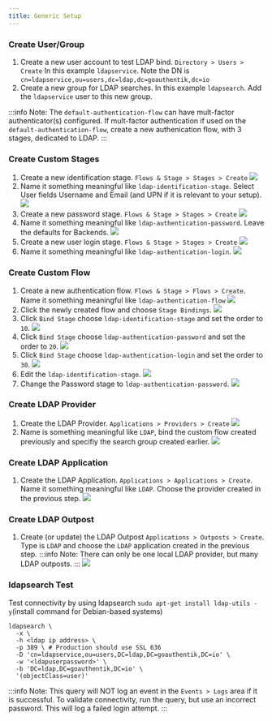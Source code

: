 ```yaml
---
title: Generic Setup
---
```


### Create User/Group

1. Create a new user account to test LDAP bind. `Directory > Users > Create` In this example `ldapservice`.
   Note the DN is `cn=ldapservice,ou=users,dc=ldap,dc=goauthentik,dc=io`
2. Create a new group for LDAP searches. In this example `ldapsearch`. Add the `ldapservice` user to this new group.

:::info
Note: The `default-authentication-flow` can have mult-factor authenticator(s) configured. If mult-factor authentication if used on the `default-authentication-flow`, create a new authenication flow, with 3 stages, dedicated to LDAP.
:::

### Create Custom Stages

1. Create a new identification stage. `Flows & Stage > Stages > Create`
   ![](./general_setup1.png)
2. Name it something meaningful like `ldap-identification-stage`. Select User fields Username and Email (and UPN if it is relevant to your setup).
   ![](./general_setup2.png)
3. Create a new password stage. `Flows & Stage > Stages > Create`
   ![](./general_setup3.png)
4. Name it something meaningful like `ldap-authentication-password`. Leave the defaults for Backends.
   ![](./general_setup4.png)
5. Create a new user login stage. `Flows & Stage > Stages > Create`
   ![](./general_setup5.png)
6. Name it something meaningful like `ldap-authentication-login`.
   ![](./general_setup6.png)

### Create Custom Flow

1. Create a new authentication flow. `Flows & Stage > Flows > Create`. Name it something meaningful like `ldap-authentication-flow`
   ![](./general_setup7.png)
2. Click the newly created flow and choose `Stage Bindings`.
   ![](./general_setup8.png)
3. Click `Bind Stage` choose `ldap-identification-stage` and set the order to `10`.
   ![](./general_setup9.png)
4. Click `Bind Stage` choose `ldap-authentication-password` and set the order to `20`.
   ![](./general_setup10.png)
5. Click `Bind Stage` choose `ldap-authentication-login` and set the order to `30`.
   ![](./general_setup11.png)
6. Edit the `ldap-identification-stage`.
   ![](./general_setup12.png)
7. Change the Password stage to `ldap-authentication-password`.
   ![](./general_setup13.png)

### Create LDAP Provider

1. Create the LDAP Provider. `Applications > Providers > Create`
   ![](./general_setup14.png)
2. Name is something meaningful like `LDAP`, bind the custom flow created previously and specifiy the search group created earlier.
   ![](./general_setup15.png)

### Create LDAP Application

1. Create the LDAP Application. `Applications > Applications > Create`. Name it something meaningful like `LDAP`. Choose the provider created in the previous step.
   ![](./general_setup16.png)

### Create LDAP Outpost

1. Create (or update) the LDAP Outpost `Applications > Outposts > Create`. Type is `LDAP` and choose the `LDAP` application created in the previous step.
   :::info
   Note: There can only be one local LDAP provider, but many LDAP outposts.
   :::
   ![](./general_setup17.png)

### ldapsearch Test

Test connectivity by using ldapsearch `sudo apt-get install ldap-utils -y`(install command for Debian-based systems)

```
ldapsearch \
  -x \
  -h <ldap ip address> \
  -p 389 \ # Production should use SSL 636
  -D 'cn=ldapservice,ou=users,DC=ldap,DC=goauthentik,DC=io' \
  -w '<ldapuserpassword>' \
  -b 'DC=ldap,DC=goauthentik,DC=io' \
  '(objectClass=user)'
```

:::info
Note: This query will NOT log an event in the `Events > Logs` area if it is successful. To validate connectivity, run the query, but use an incorrect password. This will log a failed login attempt.
:::
